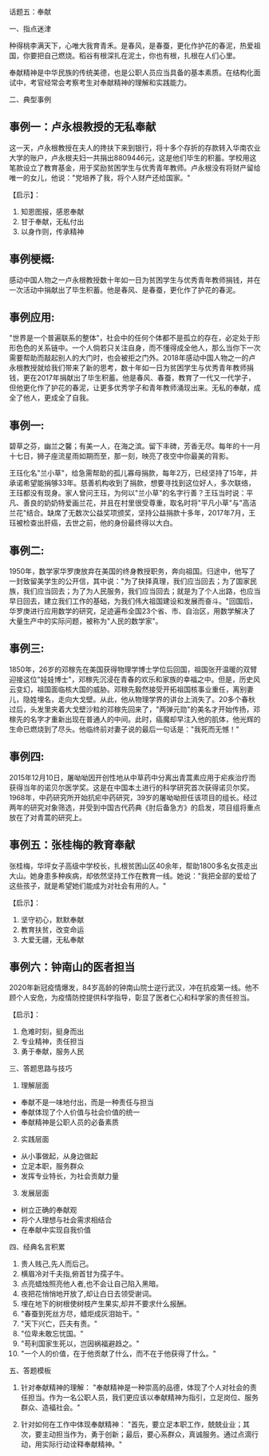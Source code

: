 话题五：奉献

一、指点迷津

种得桃李满天下，心唯大我育青禾。是春风，是春蚕，更化作护花的春泥，热爱祖国，你要把自己燃烧。稻谷有根深扎在泥土，你也有根，扎根在人们心里。

奉献精神是中华民族的传统美德，也是公职人员应当具备的基本素质。在结构化面试中，考官经常会考察考生对奉献精神的理解和实践能力。

二、典型事例

## 事例一：卢永根教授的无私奉献

这一天，卢永根教授在夫人的搀扶下来到银行，将十多个存折的存款转入华南农业大学的账户，卢永根夫妇一共捐出8809446元，这是他们毕生的积蓄。学校用这笔款设立了教育基金，用于奖励贫困学生与优秀青年教师。卢永根没有将财产留给唯一的女儿，他说："党培养了我，将个人财产还给国家。"

【启示】：
1. 知恩图报，感恩奉献
2. 甘于奉献，无私付出
3. 以身作则，传承精神

## 事例梗概:

感动中国人物之一卢永根教授数十年如一日为贫困学生与优秀青年教师捐钱，并在一次活动中捐献出了毕生积蓄。他是春风、是春蚕，更化作了护花的春泥。

## 事例应用:

"世界是一个普遍联系的整体"，社会中的任何个体都不是孤立的存在，必定处于形形色色的关系链中。一个人倘若只关注自身，而不懂得成全他人，那么当你下一次需要帮助而敲起别人的大门时，也会被拒之门外。2018年感动中国人物之一的卢永根教授就给我们带来了新的思考，数十年如一日为贫困学生与优秀青年教师捐钱，更在2017年捐献出了毕生积蓄。他是春风、春蚕，教育了一代又一代学子，但他更化作了护花的春泥，让更多优秀学子和青年教师涌现出来。无私的奉献，成全了他人，更成全了自我。

## 事例一:

碧草之芬，幽兰之馨；有美一人，在海之滨。留下丰碑，芳香无尽。每年的十一月十七日，狮子座流星雨如期而至，那一刻，映亮了夜空中你最美的背影。

王珏化名"兰小草"，给急需帮助的孤儿寡母捐款，每年2万，已经坚持了15年，并承诺希望能捐够33年。慈善机构收到了捐款，想要寻找到这位好人，多次联络，王珏都没有现身。家人曾问王珏，为何以"兰小草"的名字行善？王珏当时说：平凡、善良的奶奶特爱画兰花，并且在村里很受尊重，取名时将"平凡小草"与"高洁兰花"结合。缺席了无数次公益奖项颁奖，坚持公益捐款十多年，2017年7月，王珏被检查出肝癌，去世之前，他的身份最终得以大白。

## 事例二:

1950年，数学家华罗庚放弃在美国的终身教授职务，奔向祖国。归途中，他写了一封致留美学生的公开信，其中说："为了抉择真理，我们应当回去；为了国家民族，我们应当回去；为了为人民服务，我们应当回去；就是为了个人出路，也应当早日回去，建立我们工作的基础，为我们伟大祖国建设和发展而奋斗。"回国后，华罗庚进行应用数学的研究，足迹遍布全国23个省、市、自治区，用数学解决了大量生产中的实际问题，被称为"人民的数学家"。

## 事例三:

1850年，26岁的邓稼先在美国获得物理学博士学位后回国，祖国张开温暖的双臂迎接这位"娃娃博士"，邓稼先沉浸在青春的欢乐和家族的幸福之中。但是，历史风云变幻，祖国面临核大国的威胁。邓稼先毅然接受开拓祖国核事业重任，离别妻儿，隐姓埋名，走向大戈壁。从此，他从物理学界的讲台上消失了。20多个春秋过后，头发里夹着大戈壁沙粒的邓稼先回来了，"两弹元勋"的美名才开始传扬，邓稼先的名字才重新出现在普通人的中间。此时，癌魔却早注入他的肌体，他光辉的生命已燃烧到了尽头。他临终前对妻子说的最后一句话是："我死而无憾！"

## 事例四:

2015年12月10日，屠呦呦因开创性地从中草药中分离出青蒿素应用于疟疾治疗而获得当年的诺贝尔医学奖。这是在中国本土进行的科学研究首次获得诺贝尔奖。1968年，中药研究所开始抗疟中药研究，39岁的屠呦呦担任该项目的组长。经过两年的研究对象筛选，并受到中国古代药典《肘后备急方》的启发，项目组将重点放在了对青蒿的研究上。

## 事例五：张桂梅的教育奉献

张桂梅，华坪女子高级中学校长，扎根贫困山区40余年，帮助1800多名女孩走出大山。她身患多种疾病，却依然坚持工作在教育一线。她说："我把全部的爱给了这些孩子，就是希望她们能成为对社会有用的人。"

【启示】：
1. 坚守初心，默默奉献
2. 教育扶贫，改变命运
3. 大爱无疆，无私奉献

## 事例六：钟南山的医者担当

2020年新冠疫情爆发，84岁高龄的钟南山院士逆行武汉，冲在抗疫第一线。他不顾个人安危，为疫情防控提供科学指导，彰显了医者仁心和科学家的责任担当。

【启示】：
1. 危难时刻，挺身而出
2. 专业精神，责任担当
3. 勇于奉献，服务人民

三、答题思路与技巧

1. 理解层面
- 奉献不是一味地付出，而是一种责任与担当
- 奉献体现了个人价值与社会价值的统一
- 奉献精神是公职人员的必备素质

2. 实践层面
- 从小事做起，从身边做起
- 立足本职，服务群众
- 发挥专业特长，为社会贡献力量

3. 发展层面
- 树立正确的奉献观
- 将个人理想与社会需求相结合
- 在奉献中实现自我价值

四、经典名言积累

1. 贵人贱己,先人而后己。
2. 横眉冷对千夫指,俯首甘为孺子牛。
3. 点亮蜡烛照亮他人者,也不会让自己陷入黑暗。
4. 夜把花悄悄地开放了,却让白日去领受谢词。
5. 埋在地下的树根使树枝产生果实,却并不要求什么报酬。
6. "春蚕到死丝方尽，蜡炬成灰泪始干。"
7. "天下兴亡，匹夫有责。"
8. "位卑未敢忘忧国。"
9. "苟利国家生死以，岂因祸福避趋之。"
10. "一个人的价值，在于他贡献了什么，而不在于他获得了什么。"

五、答题模板

1. 针对奉献精神的理解：
"奉献精神是一种崇高的品德，体现了个人对社会的责任担当。作为一名公职人员，我们更应该以奉献精神为指引，立足岗位、服务群众、造福社会。"

2. 针对如何在工作中体现奉献精神：
"首先，要立足本职工作，兢兢业业；其次，要主动担当作为，勇于创新；最后，要心系群众，真诚服务。通过点滴行动，用实际行动诠释奉献精神。"